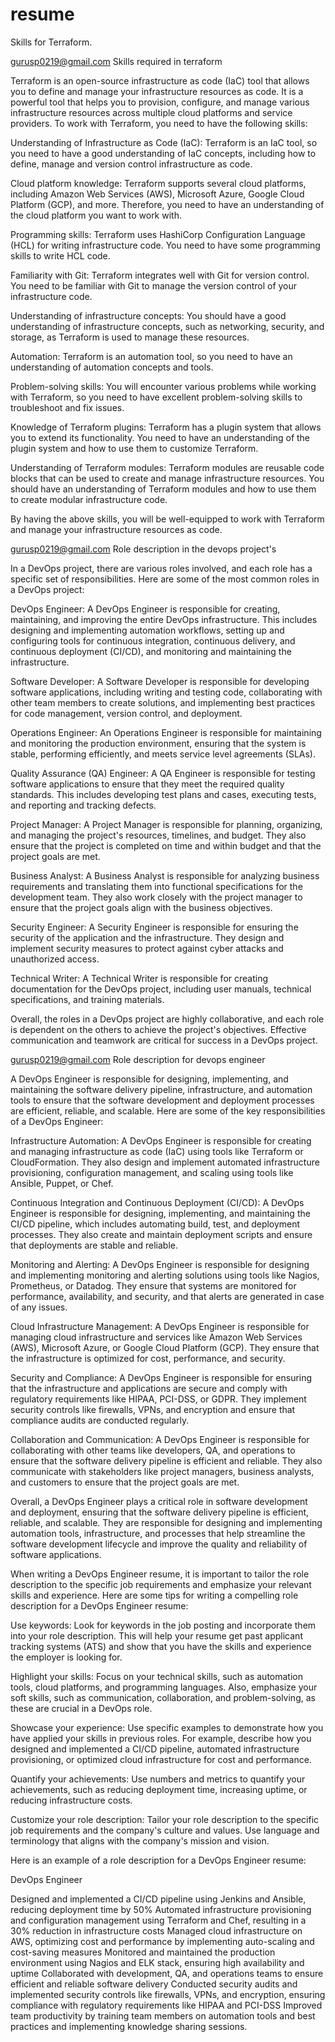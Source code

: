 # resume

Skills for Terraform.


gurusp0219@gmail.com
Skills required  in terraform

Terraform is an open-source infrastructure as code (IaC) tool that allows you to define and manage your infrastructure resources as code. It is a powerful tool that helps you to provision, configure, and manage various infrastructure resources across multiple cloud platforms and service providers. To work with Terraform, you need to have the following skills:

Understanding of Infrastructure as Code (IaC): Terraform is an IaC tool, so you need to have a good understanding of IaC concepts, including how to define, manage and version control infrastructure as code.

Cloud platform knowledge: Terraform supports several cloud platforms, including Amazon Web Services (AWS), Microsoft Azure, Google Cloud Platform (GCP), and more. Therefore, you need to have an understanding of the cloud platform you want to work with.

Programming skills: Terraform uses HashiCorp Configuration Language (HCL) for writing infrastructure code. You need to have some programming skills to write HCL code.

Familiarity with Git: Terraform integrates well with Git for version control. You need to be familiar with Git to manage the version control of your infrastructure code.

Understanding of infrastructure concepts: You should have a good understanding of infrastructure concepts, such as networking, security, and storage, as Terraform is used to manage these resources.

Automation: Terraform is an automation tool, so you need to have an understanding of automation concepts and tools.

Problem-solving skills: You will encounter various problems while working with Terraform, so you need to have excellent problem-solving skills to troubleshoot and fix issues.

Knowledge of Terraform plugins: Terraform has a plugin system that allows you to extend its functionality. You need to have an understanding of the plugin system and how to use them to customize Terraform.

Understanding of Terraform modules: Terraform modules are reusable code blocks that can be used to create and manage infrastructure resources. You should have an understanding of Terraform modules and how to use them to create modular infrastructure code.

By having the above skills, you will be well-equipped to work with Terraform and manage your infrastructure resources as code.




gurusp0219@gmail.com
Role description  in the devops  project's 

In a DevOps project, there are various roles involved, and each role has a specific set of responsibilities. Here are some of the most common roles in a DevOps project:

DevOps Engineer: A DevOps Engineer is responsible for creating, maintaining, and improving the entire DevOps infrastructure. This includes designing and implementing automation workflows, setting up and configuring tools for continuous integration, continuous delivery, and continuous deployment (CI/CD), and monitoring and maintaining the infrastructure.

Software Developer: A Software Developer is responsible for developing software applications, including writing and testing code, collaborating with other team members to create solutions, and implementing best practices for code management, version control, and deployment.

Operations Engineer: An Operations Engineer is responsible for maintaining and monitoring the production environment, ensuring that the system is stable, performing efficiently, and meets service level agreements (SLAs).

Quality Assurance (QA) Engineer: A QA Engineer is responsible for testing software applications to ensure that they meet the required quality standards. This includes developing test plans and cases, executing tests, and reporting and tracking defects.

Project Manager: A Project Manager is responsible for planning, organizing, and managing the project's resources, timelines, and budget. They also ensure that the project is completed on time and within budget and that the project goals are met.

Business Analyst: A Business Analyst is responsible for analyzing business requirements and translating them into functional specifications for the development team. They also work closely with the project manager to ensure that the project goals align with the business objectives.

Security Engineer: A Security Engineer is responsible for ensuring the security of the application and the infrastructure. They design and implement security measures to protect against cyber attacks and unauthorized access.

Technical Writer: A Technical Writer is responsible for creating documentation for the DevOps project, including user manuals, technical specifications, and training materials.

Overall, the roles in a DevOps project are highly collaborative, and each role is dependent on the others to achieve the project's objectives. Effective communication and teamwork are critical for success in a DevOps project.




gurusp0219@gmail.com
Role description  for devops  engineer 

A DevOps Engineer is responsible for designing, implementing, and maintaining the software delivery pipeline, infrastructure, and automation tools to ensure that the software development and deployment processes are efficient, reliable, and scalable. Here are some of the key responsibilities of a DevOps Engineer:

Infrastructure Automation: A DevOps Engineer is responsible for creating and managing infrastructure as code (IaC) using tools like Terraform or CloudFormation. They also design and implement automated infrastructure provisioning, configuration management, and scaling using tools like Ansible, Puppet, or Chef.

Continuous Integration and Continuous Deployment (CI/CD): A DevOps Engineer is responsible for designing, implementing, and maintaining the CI/CD pipeline, which includes automating build, test, and deployment processes. They also create and maintain deployment scripts and ensure that deployments are stable and reliable.

Monitoring and Alerting: A DevOps Engineer is responsible for designing and implementing monitoring and alerting solutions using tools like Nagios, Prometheus, or Datadog. They ensure that systems are monitored for performance, availability, and security, and that alerts are generated in case of any issues.

Cloud Infrastructure Management: A DevOps Engineer is responsible for managing cloud infrastructure and services like Amazon Web Services (AWS), Microsoft Azure, or Google Cloud Platform (GCP). They ensure that the infrastructure is optimized for cost, performance, and security.

Security and Compliance: A DevOps Engineer is responsible for ensuring that the infrastructure and applications are secure and comply with regulatory requirements like HIPAA, PCI-DSS, or GDPR. They implement security controls like firewalls, VPNs, and encryption and ensure that compliance audits are conducted regularly.

Collaboration and Communication: A DevOps Engineer is responsible for collaborating with other teams like developers, QA, and operations to ensure that the software delivery pipeline is efficient and reliable. They also communicate with stakeholders like project managers, business analysts, and customers to ensure that the project goals are met.

Overall, a DevOps Engineer plays a critical role in software development and deployment, ensuring that the software delivery pipeline is efficient, reliable, and scalable. They are responsible for designing and implementing automation tools, infrastructure, and processes that help streamline the software development lifecycle and improve the quality and reliability of software applications.


When writing a DevOps Engineer resume, it is important to tailor the role description to the specific job requirements and emphasize your relevant skills and experience. Here are some tips for writing a compelling role description for a DevOps Engineer resume:

Use keywords: Look for keywords in the job posting and incorporate them into your role description. This will help your resume get past applicant tracking systems (ATS) and show that you have the skills and experience the employer is looking for.

Highlight your skills: Focus on your technical skills, such as automation tools, cloud platforms, and programming languages. Also, emphasize your soft skills, such as communication, collaboration, and problem-solving, as these are crucial in a DevOps role.

Showcase your experience: Use specific examples to demonstrate how you have applied your skills in previous roles. For example, describe how you designed and implemented a CI/CD pipeline, automated infrastructure provisioning, or optimized cloud infrastructure for cost and performance.

Quantify your achievements: Use numbers and metrics to quantify your achievements, such as reducing deployment time, increasing uptime, or reducing infrastructure costs.

Customize your role description: Tailor your role description to the specific job requirements and the company's culture and values. Use language and terminology that aligns with the company's mission and vision.

Here is an example of a role description for a DevOps Engineer resume:

DevOps Engineer

Designed and implemented a CI/CD pipeline using Jenkins and Ansible, reducing deployment time by 50%
Automated infrastructure provisioning and configuration management using Terraform and Chef, resulting in a 30% reduction in infrastructure costs
Managed cloud infrastructure on AWS, optimizing cost and performance by implementing auto-scaling and cost-saving measures
Monitored and maintained the production environment using Nagios and ELK stack, ensuring high availability and uptime
Collaborated with development, QA, and operations teams to ensure efficient and reliable software delivery
Conducted security audits and implemented security controls like firewalls, VPNs, and encryption, ensuring compliance with regulatory requirements like HIPAA and PCI-DSS
Improved team productivity by training team members on automation tools and best practices and implementing knowledge sharing sessions.
